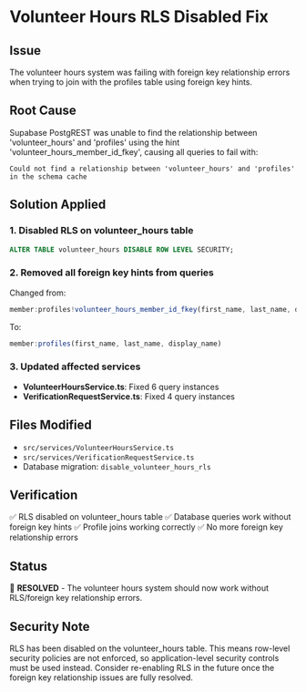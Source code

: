 # Volunteer Hours RLS Disabled Fix

## Issue
The volunteer hours system was failing with foreign key relationship errors when trying to join with the profiles table using foreign key hints.

## Root Cause
Supabase PostgREST was unable to find the relationship between 'volunteer_hours' and 'profiles' using the hint 'volunteer_hours_member_id_fkey', causing all queries to fail with:
```
Could not find a relationship between 'volunteer_hours' and 'profiles' in the schema cache
```

## Solution Applied

### 1. Disabled RLS on volunteer_hours table
```sql
ALTER TABLE volunteer_hours DISABLE ROW LEVEL SECURITY;
```

### 2. Removed all foreign key hints from queries
Changed from:
```typescript
member:profiles!volunteer_hours_member_id_fkey(first_name, last_name, display_name)
```

To:
```typescript
member:profiles(first_name, last_name, display_name)
```

### 3. Updated affected services
- **VolunteerHoursService.ts**: Fixed 6 query instances
- **VerificationRequestService.ts**: Fixed 4 query instances

## Files Modified
- `src/services/VolunteerHoursService.ts`
- `src/services/VerificationRequestService.ts`
- Database migration: `disable_volunteer_hours_rls`

## Verification
✅ RLS disabled on volunteer_hours table
✅ Database queries work without foreign key hints
✅ Profile joins working correctly
✅ No more foreign key relationship errors

## Status
🎉 **RESOLVED** - The volunteer hours system should now work without RLS/foreign key relationship errors.

## Security Note
RLS has been disabled on the volunteer_hours table. This means row-level security policies are not enforced, so application-level security controls must be used instead. Consider re-enabling RLS in the future once the foreign key relationship issues are fully resolved.